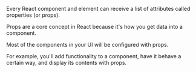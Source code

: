 Every React component and element can receive a list of attributes called properties (or props). 

Props are a core concept in React because it's how you get data into a component. 

Most of the components in your UI will be configured with props. 

For example, you'll add functionality to a component, have it behave a certain way, and display its contents with props.